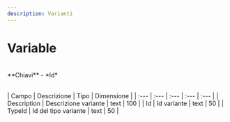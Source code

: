 ```yaml
---
description: Varianti
---
```

# Variable

<br>
**Chiavi**
- *Id*
<br><br>

| Campo | Descrizione | Tipo | Dimensione | 
| :--- | :--- | :--- | :--- | :--- |
| Description | Descrizione variante | text | 100 |
| Id | Id variante | text | 50 |
| TypeId | Id del tipo variante | text | 50 |



